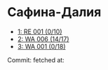 # Сафина-Далия
- [1: RE 001 (0/10)](1.md)
- [2: WA 006 (14/17)](2.md)
- [3: WA 001 (0/18)](3.md)

Commit: 
 fetched at: 
